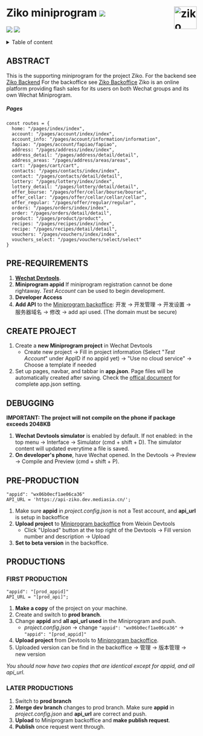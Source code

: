 # Ziko miniprogram ![](https://img.shields.io/badge/Version-1.1-informational?style=flat&logoColor=white&color=orange) <img src="/src/images/zikoland_logo.png" alt="ziko logo" align="right" height="60" />
![](https://img.shields.io/badge/-JavaScript-informational?style=flat&logo=javascript&logoColor=white&color=blue) ![](https://img.shields.io/badge/-CSS-informational?style=flat&logo=CSS3&logoColor=white&color=blue)

<details>
<summary>Table of content</summary>

-   [Abstract](#abstract)
    -   [Pages](#pages)
-   [Pre-Reqirements](#pre-requirements)
-   [Create Project](#create-project)
-   [Debugging](#debugging)
-   [Pre Production](#pre-production)
-   [Productions](#productions)
    -   [First Production](#first-production)
    -   [Later Productions](#later-productions)
</details>

## ABSTRACT
This is the supporting miniprogram for the project Ziko.
For the backend see [Ziko Backend](https://git.mediasia-group.com/ziko/ziko-backend)
For the backoffice see [Ziko Backoffice](https://git.mediasia-group.com/ziko/ziko-backoffice)
Ziko is an online platform providing flash sales for its users on both Wechat groups and its own Wechat Miniprogram.


##### Pages
```
const routes = {
  home: "/pages/index/index",
  account: "/pages/account/index/index",
  account_info: "/pages/account/information/information",
  fapiao: "/pages/account/fapiao/fapiao",
  address: "/pages/address/index/index",
  address_detail: "/pages/address/detail/detail",
  address_areas: "/pages/address/areas/areas",
  cart: "/pages/cart/cart",
  contacts: "/pages/contacts/index/index",
  contact: "/pages/contacts/detail/detail",
  lottery: "/pages/lottery/index/index",
  lottery_detail: "/pages/lottery/detail/detail",
  offer_bourse: "/pages/offer/cellar/bourse/bourse",
  offer_cellar: "/pages/offer/cellar/cellar/cellar",
  offer_regular: "/pages/offer/regular/regular",
  orders: "/pages/orders/index/index",
  order: "/pages/orders/detail/detail",
  product: "/pages/product/product",
  recipes: "/pages/recipes/index/index",
  recipe: "/pages/recipes/detail/detail",
  vouchers: "/pages/vouchers/index/index",
  vouchers_select: "/pages/vouchers/select/select"
}

```        


## PRE-REQUIREMENTS
1. **[Wechat Devtools](https://developers.weixin.qq.com/miniprogram/dev/devtools/download.html)**.
2. **Miniprogram appid** If miniprogram registration cannot be done rightaway. _Test Account_ can be used to begin development.
3. **Developer Access**
4. **Add API** to the [Miniprogram backoffice](mp.weixin.qq.com): 开发 -> 开发管理 -> 开发设置 -> 服务器域名 -> 修改 -> add api used. (The domain must be secure)


## CREATE PROJECT
1. Create a **new Miniprogram project** in Wechat Devtools
    - Create new project -> Fill in project information (Select "_Test Account_" under AppID if no appid yet) -> "Use no cloud service" -> Choose a template if needed
2. Set up pages, navbar, and tabbar in **app.json**. Page files will be automatically created after saving. Check the [offical document](https://developers.weixin.qq.com/miniprogram/dev/reference/configuration/app.html) for complete app.json setting.


## DEBUGGING
**IMPORTANT: The project will not compile on the phone if package exceeds 2048KB**
1. **Wechat Devtools simulator** is enabled by default. If not enabled: in the top menu -> Interface -> Simulator (cmd + shift + D). The simulator content will updated everytime a file is saved.
2. **On developer's phone**, have Wechat opened. In the Devtools -> Preview -> Compile and Preview (cmd + shift + P).


## PRE-PRODUCTION
```
"appid": "wx06b0ecf1ae06ca36"
API_URL = 'https://api-ziko.dev.mediasia.cn/';
```
1. Make sure **appid** in *project.config.json* is not a Test account, and **api_url** is setup in backoffice
2. **Upload project** to [Miniprogram backoffice](mp.weixin.qq.com) from Weixin Devtools
    - Click "Upload" button at the top right of the Devtools -> Fill version number and description -> Upload
3. **Set to beta version** in the backoffice.


##  PRODUCTIONS
###  FIRST PRODUCTION
```
"appid": "[prod_appid]"
API_URL = "[prod_api]";
```
1. **Make a copy** of the project on your machine.
2. Create and switch to **prod branch**.
3. Change **appid** and **all api_url used** in the Miniprogram and push.
    - *project.config.json* -> change `"appid": "wx06b0ecf1ae06ca36"` -> `"appid": "[prod_appid]"`
4. **Upload project** from Devtools to [Miniprogram backoffice](mp.weixin.qq.com).
5. Uploaded version can be find in the backoffice -> 管理 -> 版本管理 -> new version

_You should now have two copies that are identical except for appid, and all api_url._


### LATER PRODUCTIONS
1. Switch to **prod branch**
2. **Merge dev branch** changes to prod branch. Make sure **appid** in _project.config.json_ and **api_url** are correct and push. 
3. **Upload** to Miniprogram backoffice and **make publish request**.
4. **Publish** once request went through.
